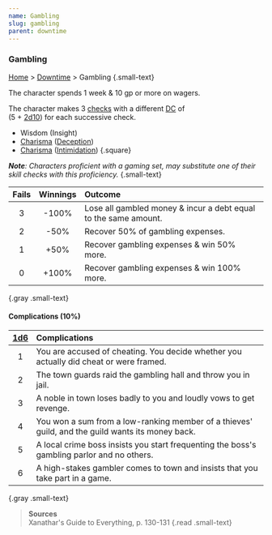 ```yaml
---
name: Gambling
slug: gambling
parent: downtime
---
```

### Gambling
[Home](dm-operations-center) > [Downtime](downtime-menu) > Gambling {.small-text}

The character spends 1 week & 10 gp or more on wagers.

The character makes 3 [checks](ability-checks) with a different [DC](difficulty-class) of <br/>
(5 + [2d10](/roll/2d10)) for each successive check.

- Wisdom (Insight)
- [Charisma](charisma) ([Deception](deception))
- [Charisma](charisma) ([Intimidation](intimidation))
{.square}

***Note**: Characters proficient with a gaming set, may substitute one of their skill checks with this proficiency.* {.small-text}

| Fails   | Winnings   | Outcome                                                         |
| :-----: | :--------: | :-------------------------------------------------------------- |
|    3    |   -100%    | Lose all gambled money & incur a debt equal to the same amount. |
|    2    |    -50%    | Recover 50% of gambling expenses.                               |
|    1    |    +50%    | Recover gambling expenses & win 50% more.                       |
|    0    |   +100%    | Recover gambling expenses & win 100% more.                      |
{.gray .small-text}

#### Complications (10%)
|[1d6](/roll/1d6)| Complications                                                                         |
| :-: | :----------------------------------------------------------------------------------------------- |
|  1  | You are accused of cheating. You decide whether you actually did cheat or were framed.           | 
|  2  | The town guards raid the gambling hall and throw you in jail.                                    |
|  3  | A noble in town loses badly to you and loudly vows to get revenge.                               |
|  4  | You won a sum from a low-ranking member of a thieves' guild, and the guild wants its money back. |
|  5  | A local crime boss insists you start frequenting the boss's gambling parlor and no others.       |
|  6  | A high-stakes gambler comes to town and insists that you take part in a game.                    |
{.gray .small-text}

> **Sources** <br/>
> Xanathar's Guide to Everything, p. 130-131
{.read .small-text}